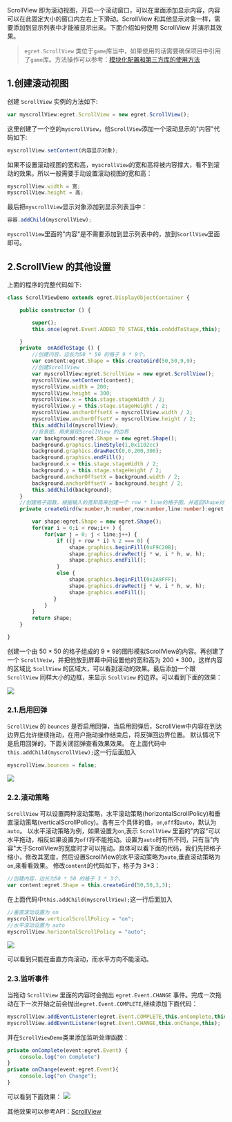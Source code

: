 ScrollView 即为滚动视图，开启一个滚动窗口，可以在里面添加显示内容，内容可以在此固定大小的窗口内左右上下滑动。ScrollView 和其他显示对象一样，需要添加到显示列表中才能被显示出来。下面介绍如何使用 ScrollView 并演示其效果。

>  `egret.ScrollView` 类位于`game`库当中，如果使用的话需要确保项目中引用了`game`库。方法操作可以参考：[模块化配置和第三方库的使用方法](../../threes/instructions/README.md)

## 1.创建滚动视图

创建 `ScrollView` 实例的方法如下:
~~~ typescript
var myscrollView:egret.ScrollView = new egret.ScrollView();
~~~ 
这里创建了一个空的`myscrollView`，给`ScrollView`添加一个滚动显示的"内容"代码如下:
~~~ typescript
myscrollView.setContent(内容显示对象);
~~~ 
如果不设置滚动视图的宽和高，`myscrollView`的宽和高将被内容撑大，看不到滚动的效果。所以一般需要手动设置滚动视图的宽和高：
~~~ typescript
myscrollView.width = 宽;
myscrollView.height = 高;
~~~ 
最后把`myscrollView`显示对象添加到显示列表当中：
~~~ typescript
容器.addChild(myscrollView);
~~~ 
`myscrollView`里面的"内容"是不需要添加到显示列表中的，放到`ScorllView`里面即可。

## 2.ScrollView 的其他设置

上面的程序的完整代码如下:
~~~ typescript
class ScrollViewDemo extends egret.DisplayObjectContainer {

    public constructor () {

        super();
        this.once(egret.Event.ADDED_TO_STAGE,this.onAddToStage,this);

    }
    private  onAddToStage () {
        //创建内容，边长为50 * 50 的格子 9 * 9个。
        var content:egret.Shape = this.createGird(50,50,9,9);
        //创建ScrollView
        var myscrollView:egret.ScrollView = new egret.ScrollView();
        myscrollView.setContent(content);
        myscrollView.width = 200;
        myscrollView.height = 300;
        myscrollView.x = this.stage.stageWidth / 2;
        myscrollView.y = this.stage.stageHeight / 2;
        myscrollView.anchorOffsetX = myscrollView.width / 2;
        myscrollView.anchorOffsetY = myscrollView.height / 2;
        this.addChild(myscrollView);
        //背景图，用来展现ScrollView 的边界
        var background:egret.Shape = new egret.Shape();
        background.graphics.lineStyle(1,0x1102cc)
        background.graphics.drawRect(0,0,200,300);
        background.graphics.endFill();
        background.x = this.stage.stageWidth / 2;
        background.y = this.stage.stageHeight / 2;
        background.anchorOffsetX = background.width / 2;
        background.anchorOffsetY = background.height / 2;
        this.addChild(background);
    }
    //创建格子函数，根据输入的宽和高来创建一个 row * line的格子图。并返回Shape对象。
    private createGird(w:number,h:number,row:number,line:number):egret.Shape {

        var shape:egret.Shape = new egret.Shape();
        for(var i = 0;i < row;i++ ) {
            for(var j = 0; j < line;j++) {
                if ((j + row * i) % 2 === 0) {
                    shape.graphics.beginFill(0xF9C20B);
                    shape.graphics.drawRect(j * w, i * h, w, h);
                    shape.graphics.endFill();
                }
                else {
                    shape.graphics.beginFill(0x2A9FFF);
                    shape.graphics.drawRect(j * w, i * h, w, h);
                    shape.graphics.endFill();
               }
            }
        }
        return shape;
    }

}
~~~ 

创建一个由 50 * 50 的格子组成的 9 * 9的图形模拟ScrollView的内容。再创建了一个 `ScrollVeiw`，并把他放到屏幕中间设置他的宽和高为 200 * 300，这样内容的区域比 `ScollView` 的区域大，可以看到滚动的效果。最后添加一个跟 `ScrollView` 同样大小的边框，来显示 `ScollView` 的边界。可以看到下面的效果：

![](563212070fdc9.gif)

### 2.1.启用回弹

`ScrollView` 的 `bounces` 是否启用回弹，当启用回弹后，ScrollView中内容在到达边界后允许继续拖动，在用户拖动操作结束后，将反弹回边界位置。
默认情况下是启用回弹的，下面关闭回弹查看效果效果。
在上面代码中`this.addChild(myscrollView);`这一行后面加入
~~~ typescript
myscrollView.bounces = false;
~~~ 
![](56321207eb04a.gif)

### 2.2.滚动策略

`ScrollView` 可以设置两种滚动策略，水平滚动策略(horizontalScrollPolicy)和垂直滚动策略(verticalScrollPolicy)。各有三个具体的值，`on`,`off`和`auto`，默认为`auto`。
以水平滚动策略为例，如果设置为`on`,表示 `ScrollView` 里面的"内容"可以水平拖动，相反如果设置为`off`将不能拖动。设置为`auto`时有所不同，只有当"内容"大于ScrollView的宽度时才可以拖动。具体可以看下面的代码，我们先把格子缩小，修改其宽度，然后设置ScrollView的水平滚动策略为`auto`,垂直滚动策略为`on`,来看看效果。
修改`content`的代码如下，格子为 3*3： 
~~~ typescript
//创建内容，边长为50 * 50 的格子 3 * 3个。
var content:egret.Shape = this.createGird(50,50,3,3);
~~~ 
在上面代码中`this.addChild(myscrollView);`这一行后面加入
~~~ typescript
//垂直滚动设置为 on 
myscrollView.verticalScrollPolicy = "on";
//水平滚动设置为 auto
myscrollView.horizontalScrollPolicy = "auto";
~~~ 
![](563212081e766.gif)

可以看到只能在垂直方向滚动，而水平方向不能滚动。

### 2.3.监听事件

当拖动 `ScrollView` 里面的内容时会抛出 `egret.Event.CHANGE` 事件。完成一次拖动在下一次开始之前会抛出`egret.Event.COMPLETE`,继续添加下面代码：
~~~ typescript
myscrollView.addEventListener(egret.Event.COMPLETE,this.onComplete,this);
myscrollView.addEventListener(egret.Event.CHANGE,this.onChange,this);
~~~
并在`ScrollViewDemo`类里添加监听处理函数：
~~~ typescript
private onComplete(event:egret.Event) {
    console.log("on Complete")
}
private onChange(event:egret.Event){
    console.log("on Change");
}
~~~
可以看到下面效果：
![](56321208d8a44.gif)

其他效果可以参考API：[ScrollView](http://developer.egret.com/cn/apidoc/index/name/egret.ScrollView)

